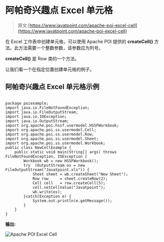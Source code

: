 # 阿帕奇兴趣点 Excel 单元格

> 原文:[https://www.javatpoint.com/apache-poi-excel-cell](https://www.javatpoint.com/apache-poi-excel-cell)

在 Excel 工作表中创建单元格，可以使用 Apache POI 提供的 **createCell()** 方法。此方法需要一个整数参数，该参数应为列号。

**createCell()** 是 Row 类的一个方法。

让我们看一个在指定位置创建单元格的例子。

## 阿帕奇兴趣点 Excel 单元格示例

```

package poiexample;
import java.io.FileNotFoundException;
import java.io.FileOutputStream;
import java.io.IOException;
import java.io.OutputStream;
import org.apache.poi.hssf.usermodel.HSSFWorkbook;
import org.apache.poi.ss.usermodel.Cell;
import org.apache.poi.ss.usermodel.Row;
import org.apache.poi.ss.usermodel.Sheet;
import org.apache.poi.ss.usermodel.Workbook;
public class NewCellExample {
	public static void main(String[] args) throws FileNotFoundException, IOException {
		Workbook wb = new HSSFWorkbook();
	    try  (OutputStream os = new FileOutputStream("Javatpoint.xls")) {
	        Sheet sheet = wb.createSheet("New Sheet");
	        Row row     = sheet.createRow(2);
	        Cell cell   = row.createCell(5);
	        cell.setCellValue("Javatpoint");
	        wb.write(os);
	    }catch(Exception e) {
	    	System.out.println(e.getMessage());
	    }
	}
}

```

**输出:**

![Apache POI Excel Cell](../Images/f82f69f056aa95fde0d6b35256950df9.png)